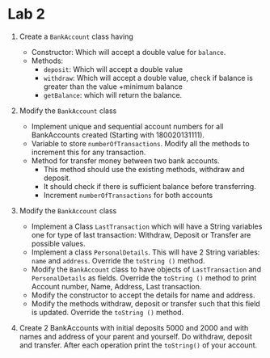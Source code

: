 # Lab 2 #

1. Create a `BankAccount` class having	
	* Constructor: Which will accept a double value for `balance`.
	* Methods:
		* `deposit`: Which will accept a double value
		* `withdraw`: Which will accept a double value, check if balance is greater than the value +minimum balance
		* `getBalance`: which will return the balance.
		
2. Modify the `BankAccount` class 	
	* Implement unique and sequential account numbers for all BankAccounts created (Starting with 180020131111).
	* Variable to store `numberOfTransactions`. Modify all the methods to increment this for any transaction.
	* Method for transfer money between two bank accounts.
		* This method should use the existing methods, withdraw and deposit. 
		* It should check if there is sufficient balance before transferring. 
		* Increment `numberOfTransactions` for both accounts 
		
3. Modify the `BankAccount` class	
	* Implement a Class `LastTransaction` which will have a String variables one for type of last transaction: Withdraw, Deposit or Transfer are possible values.
	* Implement a class `PersonalDetails`. This will have 2 String variables: `name` and `address`.  Override the `toString ()` method.
	* Modify the `BankAccount` class to have objects of `LastTransaction` and `PersonalDetails` as fields. Override the `toString ()` method to print Account number, Name, Address, Last transaction.
	* Modify the constructor to accept the details for name and address. 
	* Modify the methods withdraw, deposit or transfer such that this field is updated. Override the `toString ()` method.

4. Create 2 BankAccounts with initial deposits 5000 and 2000 and with names and address of your parent and yourself. Do withdraw, deposit and transfer. After each operation print the `toString()` of your account.
